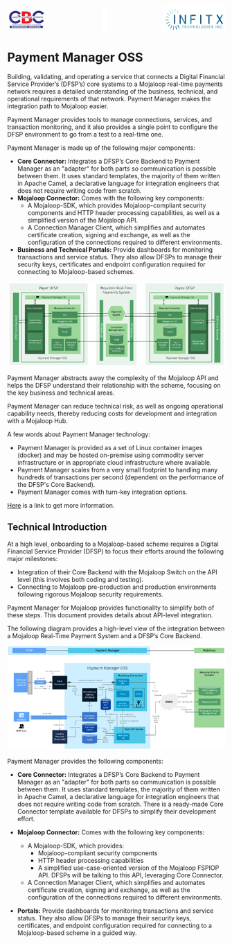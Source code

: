<div style="display: flex; justify-content: space-between;">
    <img src="images/cbc_logo.jpg" >
    <img src="images/blank.png" style="width: 10px">
    <img src="images/INFITX-TECH_LOGO.png">
</div>


# Payment Manager OSS
Building, validating, and operating a service that connects a Digital Financial Service Provider’s (DFSP’s) core systems to a Mojaloop real-time payments network requires a detailed understanding of the business, technical, and operational requirements of that network. Payment Manager makes the integration path to Mojaloop easier.

Payment Manager provides tools to manage connections, services, and transaction monitoring, and it also provides a single point to configure the DFSP environment to go from a test to a real-time one.

Payment Manager is made up of the following major components:

- **Core Connector:** Integrates a DFSP’s Core Backend to Payment Manager as an "adapter" for both parts so communication is possible between them. It uses standard templates, the majority of them written in Apache Camel, a declarative language for integration engineers that does not require writing code from scratch.
- **Mojaloop Connector:** Comes with the following key components:
   - A Mojaloop-SDK, which provides Mojaloop-compliant security components and HTTP header processing capabilities, as well as a simplified version of the Mojaloop API.
   - A Connection Manager Client, which simplifies and automates certificate creation, signing and exchange, as well as the configuration of the connections required to different environments.
- **Business and Technical Portals:** Provide dashboards for monitoring transactions and service status. They also allow DFSPs to manage their security keys, certificates and endpoint configuration required for connecting to Mojaloop-based schemes.

![Payment Manager Architecture](./images/pm4ml_system_architecture.png)

Payment Manager abstracts away the complexity of the Mojaloop API and helps the DFSP understand their relationship with the scheme, focusing on the key business and technical areas.

Payment Manager can reduce technical risk, as well as ongoing operational capability needs, thereby reducing costs for development and integration with a Mojaloop Hub.

A few words about Payment Manager technology:

- Payment Manager is provided as a set of Linux container images (docker) and may be hosted on-premise using commodity server infrastructure or in appropriate cloud infrastructure where available.
- Payment Manager scales from a very small footprint to handling many hundreds of transactions per second (dependent on the performance of the DFSP's Core Backend).
- Payment Manager comes with turn-key integration options.

[Here](https://rtplex.io/payment-manager-oss/) is a link to get more information.

## Technical Introduction

At a high level, onboarding to a Mojaloop-based scheme requires a Digital Financial Service Provider (DFSP) to focus their efforts around the following major milestones:
- Integration of their Core Backend with the Mojaloop Switch on the API level (this involves both coding and testing).
- Connecting to Mojaloop pre-production and production environments following rigorous Mojaloop security requirements.

Payment Manager for Mojaloop provides functionality to simplify both of these steps. This document provides details about API-level integration.

The following diagram provides a high-level view of the integration between a Mojaloop Real-Time Payment System and a DFSP’s Core Backend.

![Payment Manager Architecture](./images/payment_manager_architecture.png)

Payment Manager provides the following components:

- **Core Connector:** Integrates a DFSP’s Core Backend to Payment Manager as an "adapter" for both parts so communication is possible between them. It uses standard templates, the majority of them written in Apache Camel, a declarative language for integration engineers that does not require writing code from scratch. There is a ready-made Core Connector template available for DFSPs to simplify their development effort.
- **Mojaloop Connector:** Comes with the following key components:
   - A Mojaloop-SDK, which provides:
      - Mojaloop-compliant security components
      - HTTP header processing capabilities
      - A simplified use-case-oriented version of the Mojaloop FSPIOP API. DFSPs will be talking to this API, leveraging Core Connector.
   - A Connection Manager Client, which simplifies and automates certificate creation, signing and exchange, as well as the configuration of the connections required to different environments.

- **Portals:** Provide dashboards for monitoring transactions and service status. They also allow DFSPs to manage their security keys, certificates, and endpoint configuration required for connecting to a Mojaloop-based scheme in a guided way.

